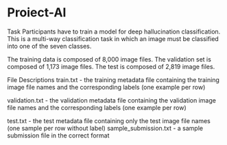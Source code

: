# Proiect-AI
Task
Participants have to train a model for deep hallucination classification. This is a multi-way classification task in which an image must be classified into one of the seven classes.

The training data is composed of 8,000 image files. The validation set is composed of 1,173 image files. The test is composed of 2,819 image files.

File Descriptions
train.txt - the training metadata file containing the training image file names and the corresponding labels (one example per row)

validation.txt - the validation metadata file containing the validation image file names and the corresponding labels (one example per row)

test.txt - the test metadata file containing only the test image file names (one sample per row without label)
sample_submission.txt - a sample submission file in the correct format
